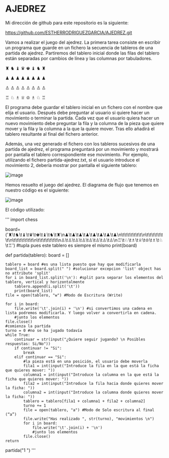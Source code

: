 # AJEDREZ

Mi dirección de github para este repositorio es la siguiente:

https://github.com/ESTHERRODRIGUEZGARCIA/AJEDREZ.git

Vamos a realizar el juego del ajedrez. La primera tarea consiste en escribir un programa que guarde en un fichero la secuencia de tableros de una partida de ajedrez. Partiremos del tablero inicial donde las filas del tablero están separadas por cambios de línea y las columnas por tabuladores.

♜	 ♞	 ♝	 ♛  	♚	   ♝	   ♞	   ♜

♟	♟	♟	♟	♟	♟	♟	♟
							
							



							
♙	♙	♙	♙	♙	 ♙	♙	 ♙

♖	♘	♗	♕	♔	♗	♘	♖

El programa debe guardar el tablero inicial en un fichero con el nombre que elija el usuario. Después debe preguntar al usuario si quiere hacer un movimiento o terminar la partida. Cada vez que el usuario quiera hacer un nuevo movimiento debe preguntar la fila y la columna de la pieza que quiere mover y la fila y la columna a la que la quiere mover. Tras ello añadirá el tablero resultante al final del fichero anterior.

Además, una vez generado el fichero con los tableros sucesivos de una partida de ajedrez, el programa preguntará por un movimiento y mostrará por pantalla el tablero correspondiente ese movimiento. Por ejemplo, utilizando el fichero partida-ajedrez.txt, si el usuario introduce el movimiento 2, debería mostrar por pantalla el siguiente tablero:

![image](https://user-images.githubusercontent.com/91721860/145718160-454dccbc-6904-4623-96d2-a644590a28f8.png)



Hemos resuelto el juego del ajedrez. El diagrama de flujo que tenemos en nuestro código es el siguiente:

![image](https://user-images.githubusercontent.com/91721860/145719244-a2e923d1-4dab-4383-ae08-2a98e6841347.png)


El código utilizado:

'''
import chess 
  
board=('♜\t♞\t♝\t♛\t♚\t♝\t♞\t♜\n♟\t♟\t♟\t♟\t♟\t♟\t♟\t♟\n\t\t\t\t\t\t\t\n\t\t\t\t\t\t\t\n\t\t\t\t\t\t\t\n\t\t\t\t\t\t\t\n♙\t♙\t♙\t♙\t♙\t♙\t♙\t♙\n♖\t♘\t♗\t♕\t♔\t♗\t♘\t♖') 
#tupla pues este tablero es siempre el mismo
print(board)

def partida(tablero):
    board = []

    tablero = board #es una lista puesto que hay que modificarla 
    board_list = board.split(" ") #solucionar excepcion 'list' object has no attribute 'split'
    for i in board_list.split('\n'): #split para separar los elementos del tablero, vertical y horizontalmente
        tablero.append(i.split('\t'))
        print(board_list)
    file = open(tablero, "w") #Modo de Escritura (Write)

    for i in board:
        file.write('\t'.join(i) + '\n') #si convertimos una cadena en lista podremos modificarla. Y luego volver a convertirla en cadena.
        #junto los elementos
    file.close()
    #comienza la partida
    turno = 0 #no se ha jugado todavía
    while True:
        continuar = str(input("¿Quiere seguir jugando? \n Posibles respuestas: Si/No"))
        if continuar != "Si":
            break
        elif continuar == "Si": 
            #la pieza está en una posición, el usuario debe moverla
            fila1 = int(input("Introduce la fila en la que está la ficha que quieres mover: "))
            columna1 = int(input("Introduce la columna en la que está la ficha que quieres mover: "))
            fila2 = int(input("Introduce la fila hacia donde quieres mover la ficha: "))
            columna2 = int(input("Introduce la columna donde quieres mover la ficha: "))
            tablero = tablero[fila1 + columna1 + fila2 + columna2]
            turno += 1
            file = open(tablero, "a") #Modo de Solo escritura al final (“a”)
            file.write("Has realizado ", str(turno), "movimientos \n")
            for i in board:
                file.write('\t'.join(i) + '\n')
                #junto los elementos
            file.close()
    return 


partida("1 ")
'''
